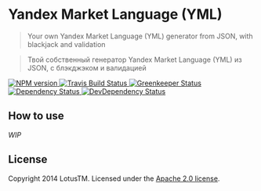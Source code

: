 Yandex Market Language (YML)
============================

> Your own Yandex Market Language (YML) generator from JSON, with blackjack and validation

> Твой собственный генератор Yandex Market Language (YML) из JSON, с блэкджэком и валидацией

<a href='https://www.npmjs.com/package/yandex-market-language'>
  <img src='https://img.shields.io/npm/v/yandex-market-language.svg' alt='NPM version' />
</a>
<a href='https://travis-ci.org/LotusTM/yandex-market-language'>
  <img src='https://img.shields.io/travis/LotusTM/yandex-market-language.svg?label=travis' alt='Travis Build Status' />
</a>
<a href='https://greenkeeper.io'>
  <img src='https://badges.greenkeeper.io/LotusTM/yandex-market-language.svg' alt='Greenkeeper Status' />
</a>
<a href='https://david-dm.org/LotusTM/yandex-market-language'>
  <img src='https://img.shields.io/david/LotusTM/yandex-market-language.svg' alt='Dependency Status' />
</a>
<a href='https://david-dm.org/LotusTM/yandex-market-language?type=dev'>
  <img src='https://img.shields.io/david/dev/LotusTM/yandex-market-language.svg' alt='DevDependency Status' />
</a>

## How to use

_WIP_

## License

Copyright 2014 LotusTM. Licensed under the [Apache 2.0 license](https://github.com/LotusTM/Kotsu/blob/master/LICENSE.md).